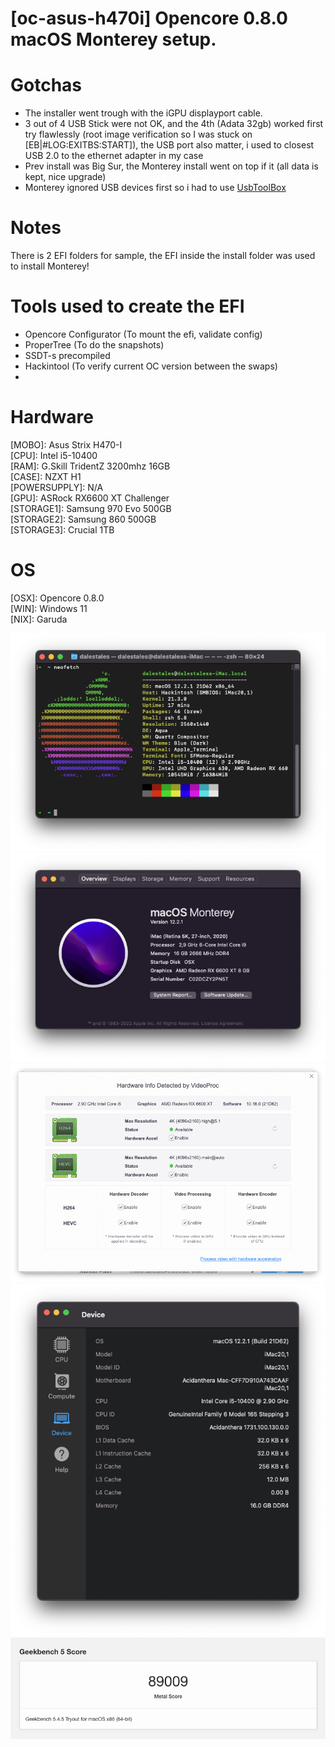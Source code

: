 # [oc-asus-h470i] Opencore 0.8.0 macOS Monterey setup.

# Gotchas
- The installer went trough with the iGPU displayport cable.
- 3 out of 4 USB Stick were not OK, and the 4th (Adata 32gb) worked first try flawlessly (root image verification so I was stuck on [EB|#LOG:EXITBS:START]), the USB port also matter, i used to closest USB 2.0 to the ethernet adapter in my case
- Prev install was Big Sur, the Monterey install went on top if it (all data is kept, nice upgrade)
- Monterey ignored USB devices first so i had to use [UsbToolBox](https://github.com/USBToolBox/tool)

# Notes
There is 2 EFI folders for sample, the EFI inside the install folder was used to install Monterey!

# Tools used to create the EFI
- Opencore Configurator (To mount the efi, validate config)
- ProperTree (To do the snapshots)
- SSDT-s precompiled
- Hackintool (To verify current OC version between the swaps)
- 

# Hardware

 [MOBO]: Asus Strix H470-I   
 [CPU]: Intel i5-10400   
 [RAM]: G.Skill TridentZ 3200mhz 16GB  
 [CASE]: NZXT H1  
 [POWERSUPPLY]: N/A  
 [GPU]: ASRock RX6600 XT Challenger    
 [STORAGE1]: Samsung 970 Evo 500GB    
 [STORAGE2]: Samsung 860 500GB   
 [STORAGE3]: Crucial 1TB   

# OS
 [OSX]: Opencore 0.8.0   
 [WIN]: Windows 11   
 [NIX]: Garuda   


<img src="neofetch.png">
<img src="sysinfo.png">
<img src="videoproc.png">
<img src="geekbench.png">
<img src="geekbench_score.png">